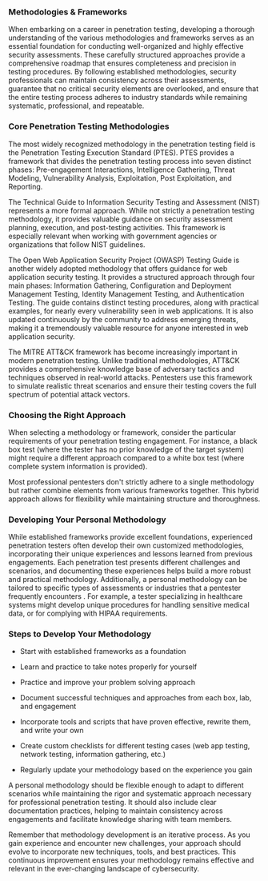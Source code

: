 <h3>Methodologies & Frameworks</h3>

When embarking on a career in penetration testing, developing a thorough understanding of the various methodologies and frameworks serves as an essential foundation for conducting well-organized and highly effective security assessments. These carefully structured approaches provide a comprehensive roadmap that ensures completeness and precision in testing procedures. By following established methodologies, security professionals can maintain consistency across their assessments, guarantee that no critical security elements are overlooked, and ensure that the entire testing process adheres to industry standards while remaining systematic, professional, and repeatable.

<h3>Core Penetration Testing Methodologies</h3>

The most widely recognized methodology in the penetration testing field is the Penetration Testing Execution Standard (PTES). PTES provides a framework that divides the penetration testing process into seven distinct phases: Pre-engagement Interactions, Intelligence Gathering, Threat Modeling, Vulnerability Analysis, Exploitation, Post Exploitation, and Reporting.

The Technical Guide to Information Security Testing and Assessment (NIST) represents a more formal approach. While not strictly a penetration testing methodology, it provides valuable guidance on security assessment planning, execution, and post-testing activities. This framework is especially relevant when working with government agencies or organizations that follow NIST guidelines.

The Open Web Application Security Project (OWASP) Testing Guide is another widely adopted methodology that offers guidance for web application security testing. It provides a structured approach through four main phases: Information Gathering, Configuration and Deployment Management Testing, Identity Management Testing, and Authentication Testing. The guide contains distinct testing procedures, along with practical examples, for nearly every vulnerability seen in web applications. It is also updated continuously by the community to address emerging threats, making it a tremendously valuable resource for anyone interested in web application security.

The MITRE ATT&CK framework has become increasingly important in modern penetration testing. Unlike traditional methodologies, ATT&CK provides a comprehensive knowledge base of adversary tactics and techniques observed in real-world attacks. Pentesters use this framework to simulate realistic threat scenarios and ensure their testing covers the full spectrum of potential attack vectors.

<h3>Choosing the Right Approach</h3>

When selecting a methodology or framework, consider the particular requirements of your penetration testing engagement. For instance, a black box test (where the tester has no prior knowledge of the target system) might require a different approach compared to a white box test (where complete system information is provided).

Most professional pentesters don't strictly adhere to a single methodology but rather combine elements from various frameworks together. This hybrid approach allows for flexibility while maintaining structure and thoroughness.

<h3> Developing Your Personal Methodology </h3>

While established frameworks provide excellent foundations, experienced penetration testers often develop their own customized methodologies, incorporating their unique experiences and lessons learned from previous engagements. Each penetration test presents different challenges and scenarios, and documenting these experiences helps build a more robust and practical methodology. Additionally, a personal methodology can be tailored to specific types of assessments or industries that a pentester frequently encounters . For example, a tester specializing in healthcare systems might develop unique procedures for handling sensitive medical data, or for complying with HIPAA requirements.

<h3> Steps to Develop Your Methodology </h3>

- Start with established frameworks as a foundation

- Learn and practice to take notes properly for yourself

- Practice and improve your problem solving approach

- Document successful techniques and approaches from each box, lab, and engagement

- Incorporate tools and scripts that have proven effective, rewrite them, and write your own

- Create custom checklists for different testing cases (web app testing, network testing, information gathering, etc.)

- Regularly update your methodology based on the experience you gain

A personal methodology should be flexible enough to adapt to different scenarios while maintaining the rigor and systematic approach necessary for professional penetration testing. It should also include clear documentation practices, helping to maintain consistency across engagements and facilitate knowledge sharing with team members.

Remember that methodology development is an iterative process. As you gain experience and encounter new challenges, your approach should evolve to incorporate new techniques, tools, and best practices. This continuous improvement ensures your methodology remains effective and relevant in the ever-changing landscape of cybersecurity.

